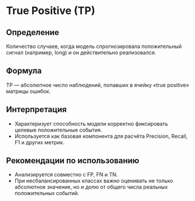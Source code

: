 # True Positive (TP)

## Определение
Количество случаев, когда модель спрогнозировала положительный сигнал (например, long) и он действительно реализовался.

## Формула
TP — абсолютное число наблюдений, попавших в ячейку «true positive» матрицы ошибок.

## Интерпретация
- Характеризует способность модели корректно фиксировать целевые положительные события.
- Используется как базовая компонента для расчёта Precision, Recall, F1 и других метрик.

## Рекомендации по использованию
- Анализируется совместно с FP, FN и TN.
- При несбалансированных классах важно оценивать не только абсолютное значение, но и долю от общего числа реальных положительных событий.
